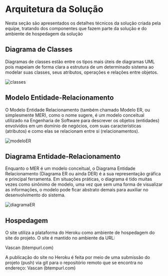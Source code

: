 # Arquitetura da Solução

Nesta seção são apresentados os detalhes técnicos da solução criada pela equipe, tratando dos componentes que fazem parte da solução e do ambiente de hospedagem da solução

## Diagrama de Classes

Diagramas de classes estão entre os tipos mais úteis de diagramas UML pois mapeiam de forma clara a estrutura de um determinado sistema ao modelar suas classes, seus atributos, operações e relações entre objetos. 

![classes](https://user-images.githubusercontent.com/53317747/193429161-d8233e36-3915-4705-ab8e-58731e9061a7.jpeg)

## Modelo Entidade-Relacionamento

O Modelo Entidade Relacionamento (também chamado Modelo ER, ou simplesmente MER), como o nome sugere, é um modelo conceitual utilizado na Engenharia de Software para descrever os objetos (entidades) envolvidos em um domínio de negócios, com suas características (atributos) e como elas se relacionam entre si (relacionamentos). 

![modeloER](https://user-images.githubusercontent.com/53317747/193428901-23677691-9757-4a8d-92b0-c5479a939829.jpeg)


## Diagrama Entidade-Relacionamento 

Enquanto o MER é um modelo conceitual, o Diagrama Entidade Relacionamento (Diagrama ER ou ainda DER) é a sua representação gráfica e principal ferramenta. Em situações práticas, o diagrama é tido muitas vezes como sinônimo de modelo, uma vez que sem uma forma de visualizar as informações, o modelo pode ficar abstrato demais para auxiliar no desenvolvimento do sistema.

![diagramaER](https://user-images.githubusercontent.com/53317747/193429025-f097643c-1f1b-42f2-901b-b39ce840b999.jpeg)

## Hospedagem
O site utiliza a plataforma do Heroku como ambiente de hospedagem do site do projeto. O site é mantido no ambiente da URL: 

Vascan (btempurl.com)

A publicação do site no Heroku é feita por meio de uma submissão do projeto (push) via git para o repositório remoto que se encontra no endereço: Vascan (btempurl.com)
